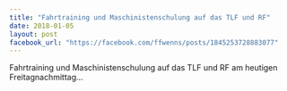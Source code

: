 ```yaml
---
title: "Fahrtraining und Maschinistenschulung auf das TLF und RF"
date: 2018-01-05
layout: post
facebook_url: "https://facebook.com/ffwenns/posts/1845253728883077"
---
```


Fahrtraining und Maschinistenschulung auf das TLF und RF am heutigen Freitagnachmittag...